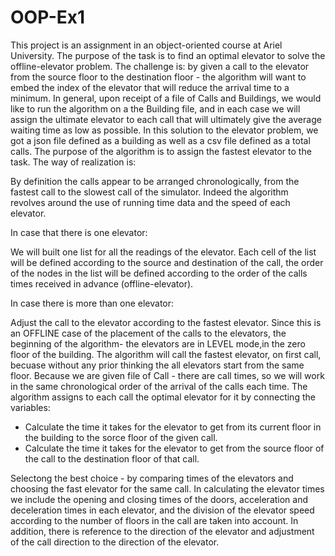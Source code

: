# OOP-Ex1
This project is an assignment in an object-oriented course at Ariel University.
The purpose of the task is to find an optimal elevator to solve the offline-elevator problem.
The challenge is:
by given a call to the elevator from the source floor to the destination floor - the algorithm will want to embed the index of the elevator that will reduce the arrival time to a minimum. In general, upon receipt of a file of Calls and Buildings, we would like to run the algorithm on a the Building file, and in each case we will assign the ultimate elevator to each call that will ultimately give the average waiting time as low as possible.
In this solution to the elevator problem, we got a json file defined as a building as well as a csv file defined as a total calls.
The purpose of the algorithm is to assign the fastest elevator to the task. The way of realization is:

By definition the calls appear to be arranged chronologically, from the fastest call to the slowest call of the simulator. Indeed the algorithm revolves around the use of running time data and the speed of each elevator.

In case that there is one elevator:

We will built one list for all the readings of the elevator.
Each cell of the list will be defined according to the source and destination of the call, the order of the nodes in the list will be defined according to the order of the calls times received in advance (offline-elevator).

In case there is more than one elevator:

Adjust the call to the elevator according to the fastest elevator.
Since this is an OFFLINE case of the placement of the calls to the elevators, the beginning of the algorithm- the elevators are in LEVEL mode,in the zero floor of the building. The algorithm will call the fastest elevator, on first call, becuase without any prior thinking the all elevators start from the same floor.
Because we are given file of Call - there are call times, so we will work in the same chronological order of the arrival of the calls each time.
The algorithm assigns to each call the optimal elevator for it by connecting the variables:
* Calculate the time it takes for the elevator to get from its current floor in the building to the sorce floor of the given call.
* Calculate the time it takes for the elevator to get from the source floor of the call to the destination floor of that call.

Selectong the best choice - by comparing times of the elevators and choosing the fast elevator for the same call.
In calculating the elevator times we include the opening and closing times of the doors, acceleration and deceleration times in each elevator, and the division of the elevator speed according to the number of floors in the call are taken into account.
In addition, there is reference to the direction of the elevator and adjustment of the call direction to the direction of the elevator.
